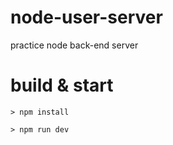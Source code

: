 # node-user-server
practice node back-end server


# build & start
``` > npm install ```


``` > npm run dev ```